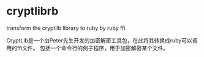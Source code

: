 cryptlibrb
==========

transform the cryptlib library to ruby by ruby ffi


CryptLib是一个由Peter先生开发的加密解密工具包，在此将其转换成ruby可以调用的ffi文件。
包括一个命令行的例子程序，用于加密解密某个文件。
